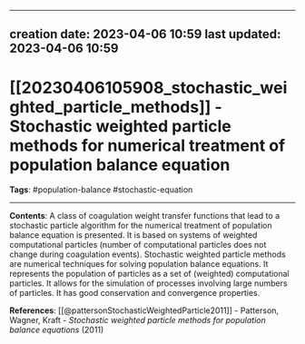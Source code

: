 
---
creation date: 2023-04-06 10:59
last updated: 2023-04-06 10:59
---
# [[20230406105908_stochastic_weighted_particle_methods]] - Stochastic weighted particle methods for numerical treatment of population balance equation
__Tags__: #population-balance #stochastic-equation

---
__Contents__: A class of coagulation weight transfer functions that lead to a stochastic particle algorithm for the numerical treatment of population balance equation is presented. It is based on systems of weighted computational particles (number of computational particles does not change during coagulation events). Stochastic weighted particle methods are numerical techniques for solving population balance equations. It represents the population of particles as a set of (weighted) computational particles. It allows for the simulation of processes involving large numbers of particles. It has good conservation and convergence properties.

__References__:
[[@pattersonStochasticWeightedParticle2011]] - Patterson, Wagner, Kraft - _Stochastic weighted particle methods for population balance equations_ (2011)
